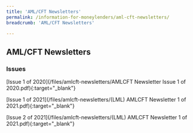 ```yaml
---
title: 'AML/CFT Newsletters'
permalink: /information-for-moneylenders/aml-cft-newsletters/
breadcrumb: 'AML/CFT Newsletters'

---
```


AML/CFT Newsletters
---
### Issues
[Issue 1 of 2020](/files/amlcft-newsletters/AMLCFT Newsletter Issue 1 of 2020.pdf){:target="_blank"}

[Issue 1 of 2021](/files/amlcft-newsletters/(LML) AMLCFT Newsletter 1 of 2021.pdf){:target="_blank"}

[Issue 2 of 2021](/files/amlcft-newsletters/(LML) AMLCFT Newsletter 1 of 2021.pdf){:target="_blank"}
